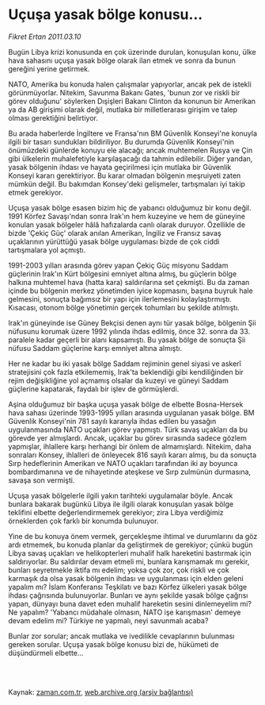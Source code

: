 # Uçuşa yasak  bölge konusu...

*Fikret Ertan 2011.03.10*

<td class="columnist-detail">
<p>Bugün Libya krizi konusunda en çok üzerinde durulan, konuşulan konu, ülke hava sahasını uçuşa yasak bölge olarak ilan etmek ve sonra da bunun gereğini yerine getirmek.</p>
<p>
<div id="haberMetinDiv">
<p>NATO, Amerika bu konuda halen çalışmalar yapıyorlar, ancak pek de istekli görünmüyorlar. Nitekim, Savunma Bakanı Gates, 'bunun zor ve riskli bir görev olduğunu' söylerken Dışişleri Bakanı Clinton da konunun bir Amerikan ya da AB girişimi olarak değil, mutlaka bir milletlerarası girişim ve talep olması gerektiğini belirtiyor.
<p>Bu arada haberlerde İngiltere ve Fransa'nın BM Güvenlik Konseyi'ne konuyla ilgili bir tasarı sundukları bildiriliyor. Bu durumda Güvenlik Konseyi'nin önümüzdeki günlerde konuyu ele alacağı; ancak muhtemelen Rusya ve Çin gibi ülkelerin muhalefetiyle karşılaşacağı da tahmin edilebilir. Diğer yandan, yasak bölgenin ihdası ve hayata geçirilmesi için mutlaka bir Güvenlik Konseyi kararı gerektiriyor. Bu karar olmadan bölgenin meşruiyeti zaten mümkün değil. Bu bakımdan Konsey'deki gelişmeler, tartışmaları iyi takip etmek gerekiyor.
<p>Uçuşa yasak bölge esasen bizim hiç de yabancı olduğumuz bir konu değil. 1991 Körfez Savaşı'ndan sonra Irak'ın hem kuzeyine ve hem de güneyine konulan yasak bölgeler hâlâ hafızalarda canlı olarak duruyor. Özellikle de bizde 'Çekiç Güç' olarak anılan Amerikan, İngiliz ve Fransız savaş uçaklarının yürüttüğü yasak bölge uygulaması bizde de çok ciddi tartışmalara yol açmıştı.
<p>1991-2003 yılları arasında görev yapan Çekiç Güç misyonu Saddam güçlerinin Irak'ın Kürt bölgesini emniyet altına almış, bu güçlerin bölge halkına muhtemel hava (hatta kara) saldırılarına set çekmişti. Bu da zaman içinde bu bölgenin merkez yönetimden iyice kopmasını, başına buyruk hale gelmesini, sonuçta bağımsız bir yapı için ilerlemesini kolaylaştırmıştı. Kısacası, otonom bölge yönetimin gerçek tohumları bu şekilde atılmıştı.
<p>Irak'ın güneyinde ise Güney Bekçisi denen aynı tür yasak bölge, bölgenin Şii nüfusunu korumak üzere 1992 yılında ihdas edilmiş, önce 32. sonra da 33. paralele kadar geçerli bir alanı kapsamıştı. Bu yasak bölge de sonuçta Şii nüfusu Saddam güçlerine karşı emniyet altına almıştı.
<p>Her ne kadar bu iki yasak bölge Saddam rejiminin genel siyasi ve askerî stratejisini çok fazla etkilememiş, Irak'ta beklendiği gibi kendiliğinden bir rejim değişikliğine yol açmamış olsalar da kuzeyi ve güneyi Saddam güçlerine kapatarak, faydalı bir işlev de görmüşlerdi.
<p>Aşina olduğumuz bir başka uçuşa yasak bölge de elbette Bosna-Hersek hava sahası üzerinde 1993-1995 yılları arasında uygulanan yasak bölge. BM Güvenlik Konseyi'nin 781 sayılı kararıyla ihdas edilen bu yasağın uygulanmasında NATO uçakları görev yapmıştı. Türk savaş uçakları da bu görevde yer almışlardı. Ancak, uçaklar bu görev sırasında sadece gözlem yapmışlar, ihlallere karşı herhangi bir önlem de almamışlardı. Nitekim, daha sonraları Konsey, ihlalleri de önleyecek 816 sayılı kararı almış, bu da sonuçta Sırp hedeflerinin Amerikan ve NATO uçakları tarafından iki ay boyunca bombardımanına ve de nihayetinde ateşkese ve Sırp zulmünün durmasına, savaşa son vermişti.
<p>Uçuşa yasak bölgelerle ilgili yakın tarihteki uygulamalar böyle. Ancak bunlara bakarak bugünkü Libya ile ilgili olarak konuşulan yasak bölge teklifini elbette değerlendirmemek gerekiyor; zira Libya verdiğimiz örneklerden çok farklı bir konumda bulunuyor.
<p>Yine de bu konuya önem vermek, gerçekleşme ihtimal ve durumlarını da göz ardı etmemek, bu konuda planlar da geliştirmek de gerekiyor; çünkü bugün Libya savaş uçakları ve helikopterleri muhalif halk hareketini bastırmak için saldırıyorlar. Bu saldırılar devam etmeli mi, bunlara karışmamak mı gerekir, bunları seyretmekle iktifa mı edelim; yoksa çok zor, çok riskli ve çok karmaşık da olsa yasak bölgenin ihdası ve uygulanması için elden geleni yapalım mı? İslam Konferansı Teşkilatı ve bazı Körfez ülkeleri yasak bölge ihdası çağrısında bulunuyorlar. Bunları ve aynı şekilde yasak bölge çağrısı yapan, dünyayı buna davet eden muhalif hareketin sesini dinlemeyelim mi? Ne yapalım? 'Yabancı müdahale olmasın, NATO işe karışmasın' demeye devam edelim mi? Türkiye ne yapmalı, neyi savunmalı acaba?
<p>Bunlar zor sorular; ancak mutlaka ve ivedilikle cevaplarının bulunması gereken sorular. Uçuşa yasak bölge konusu bizi de, hükümeti de düşündürmeli elbette... </p></p></p></p></p></p></p></p></p></p></div>
</p>


<p><br>
		 </br></p></td>

Kaynak: [zaman.com.tr](http://zaman.com.tr/yazar.do?yazino=1105111), [web.archive.org (arşiv bağlantısı)](http://web.archive.org/web/20110518112219/http://www.zaman.com.tr:80/yazar.do?yazino=1105111)
